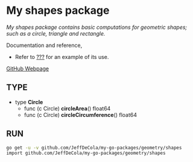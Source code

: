 # My shapes package

_My shapes package contains basic computations for geometric shapes;
such as a circle, triangle and rectangle._

Documentation and reference,

* Refer to
  [???](https://github.com/JeffDeCola/my-go-examples/????)
  for an example of its use.

[GitHub Webpage](https://jeffdecola.github.io/my-go-packages/)

## TYPE

* type **Circle**
  * func (c Circle) **circleArea**() float64
  * func (c Circle) **circleCircumference**() float64

## RUN

```bash
go get -u -v github.com/JeffDeCola/my-go-packages/geometry/shapes
import github.com/JeffDeCola/my-go-packages/geometry/shapes
```
